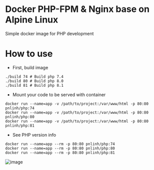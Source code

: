 # Docker PHP-FPM & Nginx base on Alpine Linux
Simple docker image for PHP development

# How to use
- First, build image
```shell
./build 74 # Build php 7.4
./build 80 # Build php 8.0
./build 81 # Build php 8.1
```

- Mount your code to be served with container
```shell
docker run --name=app -v /path/to/project:/var/www/html -p 80:80 pnlinh/php:74
docker run --name=app -v /path/to/project:/var/www/html -p 80:80 pnlinh/php:80
docker run --name=app -v /path/to/project:/var/www/html -p 80:80 pnlinh/php:81
```

- See PHP version info
```shell
docker run --name=app --rm -p 80:80 pnlinh/php:74
docker run --name=app --rm -p 80:80 pnlinh/php:80
docker run --name=app --rm -p 80:80 pnlinh/php:81
```
  ![image](https://user-images.githubusercontent.com/26193890/164198187-743e3585-1379-4d06-a2d5-34330b17d060.png)

